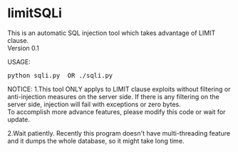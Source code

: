 # limitSQLi
This is an automatic SQL injection tool which takes advantage of LIMIT clause.<br />
Version 0.1

USAGE:
<pre>python sqli.py <url> OR ./sqli.py <URL></pre>

NOTICE:
1.This tool ONLY applys to LIMIT clause exploits without filtering or anti-injection measures on the server side.
  If there is any filtering on the server side, injection will fail with exceptions or zero bytes.<br />
  To accomplish more advance features, please modify this code or wait for update.<br />

2.Wait patiently. Recently this program doesn't have multi-threading feature and it dumps the whole database, so it might take long time.
